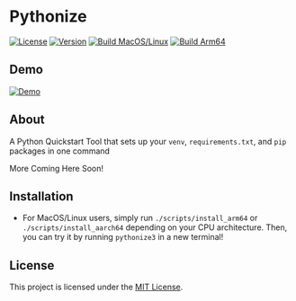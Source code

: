 # Pythonize

[![License](https://img.shields.io/badge/license-MIT-blue.svg)](LICENSE)
[![Version](https://img.shields.io/badge/version-0.1-dark_green.svg)](LICENSE)
[![Build MacOS/Linux](https://img.shields.io/badge/build_mac_&_linux-passing-dark_green.svg)](LICENSE)
[![Build Arm64](https://img.shields.io/badge/build_windows-on_hold-yellow.svg)](LICENSE)

## Demo
[![Demo](https://img.youtube.com/vi/SzeaXhi4UoE/0.jpg)](https://www.youtube.com/watch?v=SzeaXhi4UoE)



## About

A Python Quickstart Tool that sets up your `venv`, `requirements.txt`, and `pip` packages in one command

More Coming Here Soon!

## Installation 
- For MacOS/Linux users, simply run `./scripts/install_arm64` or `./scripts/install_aarch64` depending on your CPU architecture. Then, you can try it by running `pythonize3` in a new terminal!

## License

This project is licensed under the [MIT License](LICENSE.md).
